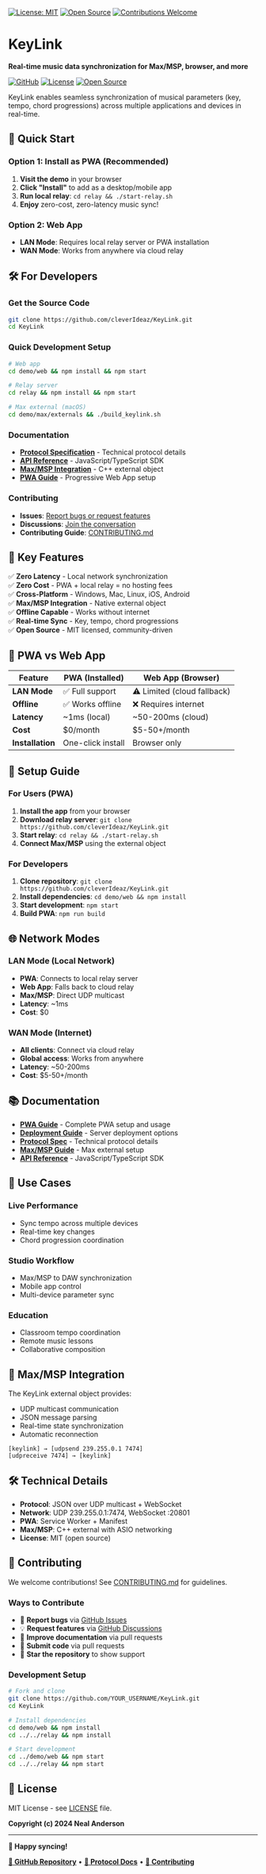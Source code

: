 [![License: MIT](https://img.shields.io/badge/License-MIT-yellow.svg)](LICENSE)
[![Open Source](https://badges.frapsoft.com/os/v1/open-source.svg?v=103)](https://github.com/cleverIdeaz/KeyLink)
[![Contributions Welcome](https://img.shields.io/badge/contributions-welcome-brightgreen.svg)](CONTRIBUTING.md)

# KeyLink

**Real-time music data synchronization for Max/MSP, browser, and more**

[![GitHub](https://img.shields.io/badge/GitHub-KeyLink-blue?style=flat&logo=github)](https://github.com/cleverIdeaz/KeyLink)
[![License](https://img.shields.io/badge/License-MIT-green.svg)](https://github.com/cleverIdeaz/KeyLink/blob/main/LICENSE)
[![Open Source](https://img.shields.io/badge/Open%20Source-Yes-brightgreen)](https://github.com/cleverIdeaz/KeyLink)

KeyLink enables seamless synchronization of musical parameters (key, tempo, chord progressions) across multiple applications and devices in real-time.

## 🚀 Quick Start

### Option 1: Install as PWA (Recommended)
1. **Visit the demo** in your browser
2. **Click "Install"** to add as a desktop/mobile app
3. **Run local relay**: `cd relay && ./start-relay.sh`
4. **Enjoy** zero-cost, zero-latency music sync!

### Option 2: Web App
- **LAN Mode**: Requires local relay server or PWA installation
- **WAN Mode**: Works from anywhere via cloud relay

## 🛠️ For Developers

### Get the Source Code
```bash
git clone https://github.com/cleverIdeaz/KeyLink.git
cd KeyLink
```

### Quick Development Setup
```bash
# Web app
cd demo/web && npm install && npm start

# Relay server
cd relay && npm install && npm start

# Max external (macOS)
cd demo/max/externals && ./build_keylink.sh
```

### Documentation
- **[Protocol Specification](docs/protocol.md)** - Technical protocol details
- **[API Reference](demo/web/src/keylink-sdk.ts)** - JavaScript/TypeScript SDK
- **[Max/MSP Integration](demo/max/README.md)** - C++ external object
- **[PWA Guide](demo/web/PWA_README.md)** - Progressive Web App setup

### Contributing
- **Issues**: [Report bugs or request features](https://github.com/cleverIdeaz/KeyLink/issues)
- **Discussions**: [Join the conversation](https://github.com/cleverIdeaz/KeyLink/discussions)
- **Contributing Guide**: [CONTRIBUTING.md](CONTRIBUTING.md)

## 🎯 Key Features

✅ **Zero Latency** - Local network synchronization  
✅ **Zero Cost** - PWA + local relay = no hosting fees  
✅ **Cross-Platform** - Windows, Mac, Linux, iOS, Android  
✅ **Max/MSP Integration** - Native external object  
✅ **Offline Capable** - Works without internet  
✅ **Real-time Sync** - Key, tempo, chord progressions  
✅ **Open Source** - MIT licensed, community-driven  

## 📱 PWA vs Web App

| Feature | PWA (Installed) | Web App (Browser) |
|---------|----------------|-------------------|
| **LAN Mode** | ✅ Full support | ⚠️ Limited (cloud fallback) |
| **Offline** | ✅ Works offline | ❌ Requires internet |
| **Latency** | ~1ms (local) | ~50-200ms (cloud) |
| **Cost** | $0/month | $5-50+/month |
| **Installation** | One-click install | Browser only |

## 🔧 Setup Guide

### For Users (PWA)
1. **Install the app** from your browser
2. **Download relay server**: `git clone https://github.com/cleverIdeaz/KeyLink.git`
3. **Start relay**: `cd relay && ./start-relay.sh`
4. **Connect Max/MSP** using the external object

### For Developers
1. **Clone repository**: `git clone https://github.com/cleverIdeaz/KeyLink.git`
2. **Install dependencies**: `cd demo/web && npm install`
3. **Start development**: `npm start`
4. **Build PWA**: `npm run build`

## 🌐 Network Modes

### LAN Mode (Local Network)
- **PWA**: Connects to local relay server
- **Web App**: Falls back to cloud relay
- **Max/MSP**: Direct UDP multicast
- **Latency**: ~1ms
- **Cost**: $0

### WAN Mode (Internet)
- **All clients**: Connect via cloud relay
- **Global access**: Works from anywhere
- **Latency**: ~50-200ms
- **Cost**: $5-50+/month

## 📚 Documentation

- **[PWA Guide](demo/web/PWA_README.md)** - Complete PWA setup and usage
- **[Deployment Guide](relay/DEPLOYMENT.md)** - Server deployment options
- **[Protocol Spec](docs/protocol.md)** - Technical protocol details
- **[Max/MSP Guide](demo/max/README.md)** - Max external setup
- **[API Reference](demo/web/src/keylink-sdk.ts)** - JavaScript/TypeScript SDK

## 🎵 Use Cases

### Live Performance
- Sync tempo across multiple devices
- Real-time key changes
- Chord progression coordination

### Studio Workflow
- Max/MSP to DAW synchronization
- Mobile app control
- Multi-device parameter sync

### Education
- Classroom tempo coordination
- Remote music lessons
- Collaborative composition

## 🔌 Max/MSP Integration

The KeyLink external object provides:
- UDP multicast communication
- JSON message parsing
- Real-time state synchronization
- Automatic reconnection

```maxmsp
[keylink] → [udpsend 239.255.0.1 7474]
[udpreceive 7474] → [keylink]
```

## 🛠️ Technical Details

- **Protocol**: JSON over UDP multicast + WebSocket
- **Network**: UDP 239.255.0.1:7474, WebSocket :20801
- **PWA**: Service Worker + Manifest
- **Max/MSP**: C++ external with ASIO networking
- **License**: MIT (open source)

## 🤝 Contributing

We welcome contributions! See [CONTRIBUTING.md](CONTRIBUTING.md) for guidelines.

### Ways to Contribute
- 🐛 **Report bugs** via [GitHub Issues](https://github.com/cleverIdeaz/KeyLink/issues)
- 💡 **Request features** via [GitHub Discussions](https://github.com/cleverIdeaz/KeyLink/discussions)
- 📝 **Improve documentation** via pull requests
- 🔧 **Submit code** via pull requests
- 🌟 **Star the repository** to show support

### Development Setup
```bash
# Fork and clone
git clone https://github.com/YOUR_USERNAME/KeyLink.git
cd KeyLink

# Install dependencies
cd demo/web && npm install
cd ../../relay && npm install

# Start development
cd ../demo/web && npm start
cd ../../relay && npm start
```

## 📄 License

MIT License - see [LICENSE](LICENSE) file.

**Copyright (c) 2024 Neal Anderson**

---

**🎵 Happy syncing!**

**[🐙 GitHub Repository](https://github.com/cleverIdeaz/KeyLink)** • **[📖 Protocol Docs](docs/protocol.md)** • **[🤝 Contributing](CONTRIBUTING.md)** 